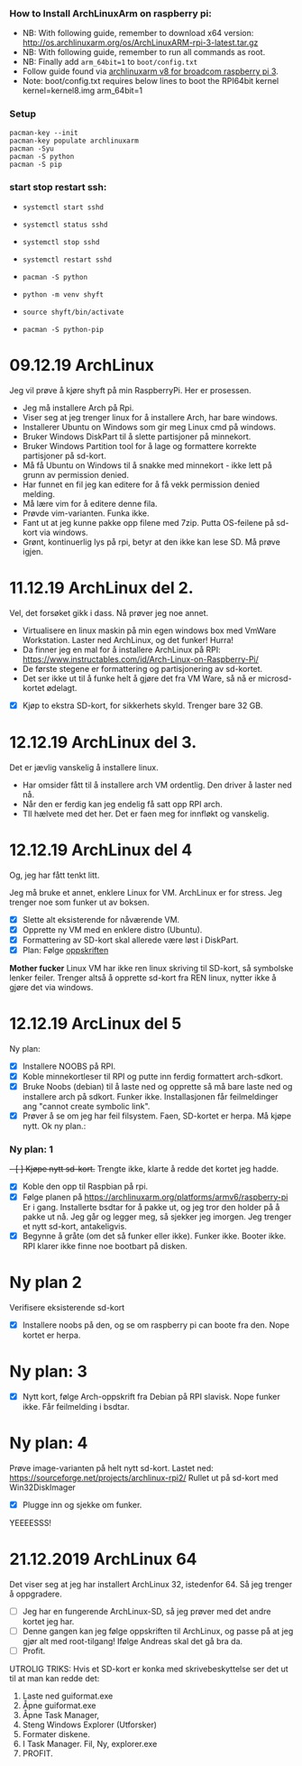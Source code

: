 ### How to Install ArchLinuxArm on raspberry pi:
* NB: With following guide, remember to download x64 version: http://os.archlinuxarm.org/os/ArchLinuxARM-rpi-3-latest.tar.gz
* NB: With following guide, remember to run all commands as root.
* NB: Finally add `arm_64bit=1` to `boot/config.txt`
* Follow guide found via [archlinuxarm v8 for broadcom raspberry pi 3](https://archlinuxarm.org/platforms/armv8/broadcom/raspberry-pi-3).
* Note: boot/config.txt requires below lines to boot the RPI64bit kernel
kernel=kernel8.img
arm_64bit=1

### Setup
```
pacman-key --init
pacman-key populate archlinuxarm
pacman -Syu
pacman -S python
pacman -S pip
```

### start stop restart ssh:
* `systemctl start sshd`
* `systemctl status sshd`
* `systemctl stop sshd`
* `systemctl restart sshd`

* `pacman -S python`
* `python -m venv shyft`
* `source shyft/bin/activate`
* `pacman -S python-pip`

# 09.12.19 ArchLinux
Jeg vil prøve å kjøre shyft på min RaspberryPi. Her er prosessen.

- Jeg må installere Arch på Rpi.
- Viser seg at jeg trenger linux for å installere Arch, har bare windows.
- Installerer Ubuntu on Windows som gir meg Linux cmd på windows.
- Bruker Windows DiskPart til å slette partisjoner på minnekort.
- Bruker Windows Partition tool for å lage og formattere korrekte partisjoner på sd-kort.
- Må få Ubuntu on Windows til å snakke med minnekort - ikke lett på grunn av permission denied.
- Har funnet en fil jeg kan editere for å få vekk permission denied melding.
- Må lære vim for å editere denne fila.
- Prøvde vim-varianten. Funka ikke.
- Fant ut at jeg kunne pakke opp filene med 7zip. Putta OS-feilene på sd-kort via windows.
- Grønt, kontinuerlig lys på rpi, betyr at den ikke kan lese SD. Må prøve igjen.

# 11.12.19 ArchLinux del 2.
Vel, det forsøket gikk i dass. Nå prøver jeg noe annet.

- Virtualisere en linux maskin på min egen windows box med VmWare Workstation. Laster ned ArchLinux, og det funker! Hurra!
- Da finner jeg en mal for å installere ArchLinux på RPI: https://www.instructables.com/id/Arch-Linux-on-Raspberry-Pi/
- De første stegene er formattering og partisjonering av sd-kortet.
- Det ser ikke ut til å funke helt å gjøre det fra VM Ware, så nå er microsd-kortet ødelagt.
- [x] Kjøp to ekstra SD-kort, for sikkerhets skyld. Trenger bare 32 GB.

# 12.12.19 ArchLinux del 3.
Det er jævlig vanskelig å installere linux.

- Har omsider fått til å installere arch VM ordentlig. Den driver å laster ned nå.
- Når den er ferdig kan jeg endelig få satt opp RPI arch.
- TIl hælvete med det her. Det er faen meg for innfløkt og vanskelig.

# 12.12.19 ArchLinux del 4
Og, jeg har fått tenkt litt.

Jeg må bruke et annet, enklere Linux for VM. ArchLinux er for stress. Jeg trenger noe som funker ut av boksen.
- [x] Slette alt eksisterende for nåværende VM.
- [x] Opprette ny VM med en enklere distro (Ubuntu).
- [x] Formattering av SD-kort skal allerede være løst i DiskPart.
- [x] Plan: Følge [oppskriften](https://www.instructables.com/id/Arch-Linux-on-Raspberry-Pi/)

**Mother fucker**
Linux VM har ikke ren linux skriving til SD-kort, så symbolske lenker feiler.
Trenger altså å opprette sd-kort fra REN linux, nytter ikke å gjøre det via windows.

# 12.12.19 ArcLinux del 5
Ny plan:
- [x] Installere NOOBS på RPI.
- [x] Koble minnekortleser til RPI og putte inn ferdig formattert arch-sdkort.
- [x] Bruke Noobs (debian) til å laste ned og opprette så må bare laste ned og installere arch på sdkort.
Funker ikke. Installasjonen får feilmeldinger ang "cannot create symbolic link".
- [x] Prøver å se om jeg har feil filsystem.
Faen, SD-kortet er herpa. Må kjøpe nytt. Ok ny plan.\:

### Ny plan: 1
~~- [ ] Kjøpe nytt sd-kort.~~
Trengte ikke, klarte å redde det kortet jeg hadde.
- [x] Koble den opp til Raspbian på rpi.
- [x] Følge planen på https://archlinuxarm.org/platforms/armv6/raspberry-pi
Er i gang. Installerte bsdtar for å pakke ut, og jeg tror den holder på å pakke ut nå. Jeg går og legger meg, så sjekker jeg imorgen.
Jeg trenger et nytt sd-kort, antakeligvis.
- [x] Begynne å gråte (om det så funker eller ikke).
Funker ikke. Booter ikke. RPI klarer ikke finne noe bootbart på disken.

# Ny plan 2
Verifisere eksisterende sd-kort
- [x] Installere noobs på den, og se om raspberry pi can boote fra den.
Nope kortet er herpa.

# Ny plan: 3
- [x] Nytt kort, følge Arch-oppskrift fra Debian på RPI slavisk.
Nope funker ikke. Får feilmelding i bsdtar.

# Ny plan: 4
Prøve image-varianten på helt nytt sd-kort.
Lastet ned: https://sourceforge.net/projects/archlinux-rpi2/
Rullet ut på sd-kort med Win32DiskImager
- [x] Plugge inn og sjekke om funker.

YEEEESSS!

# 21.12.2019 ArchLinux 64
Det viser seg at jeg har installert ArchLinux 32, istedenfor 64. Så jeg trenger å oppgradere.
- [ ] Jeg har en fungerende ArchLinux-SD, så jeg prøver med det andre kortet jeg har.
- [ ] Denne gangen kan jeg følge oppskriften til ArchLinux, og passe på at jeg gjør alt med root-tilgang! Ifølge Andreas skal det gå bra da.
- [ ] Profit.

UTROLIG TRIKS:
Hvis et SD-kort er konka med skrivebeskyttelse ser det ut til at man kan redde det:
1. Laste ned guiformat.exe
2. Åpne guiformat.exe
3. Åpne Task Manager,
4. Steng Windows Explorer (Utforsker)
5. Formater diskene.
6. I Task Manager. Fil, Ny, explorer.exe
7. PROFIT.



